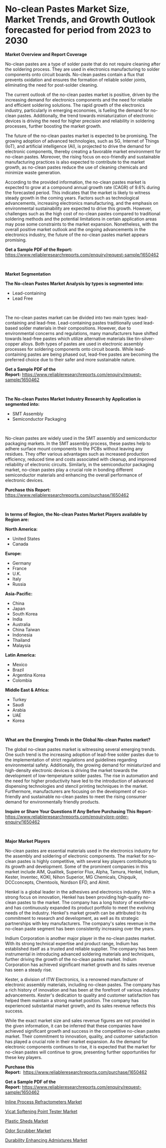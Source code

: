<p><h1>No-clean Pastes Market Size, Market Trends, and Growth Outlook forecasted for period from 2023 to 2030</h1></p><p><strong>Market Overview and Report Coverage</strong></p>
<p><p>No-clean pastes are a type of solder paste that do not require cleaning after the soldering process. They are used in electronics manufacturing to solder components onto circuit boards. No-clean pastes contain a flux that prevents oxidation and ensures the formation of reliable solder joints, eliminating the need for post-solder cleaning.</p><p>The current outlook of the no-clean pastes market is positive, driven by the increasing demand for electronics components and the need for reliable and efficient soldering solutions. The rapid growth of the electronics industry, particularly in emerging economies, is fueling the demand for no-clean pastes. Additionally, the trend towards miniaturization of electronic devices is driving the need for higher precision and reliability in soldering processes, further boosting the market growth.</p><p>The future of the no-clean pastes market is expected to be promising. The growing adoption of advanced technologies, such as 5G, Internet of Things (IoT), and artificial intelligence (AI), is projected to drive the demand for electronic components, thereby creating a favorable market environment for no-clean pastes. Moreover, the rising focus on eco-friendly and sustainable manufacturing practices is also expected to contribute to the market growth, as no-clean pastes reduce the use of cleaning chemicals and minimize waste generation.</p><p>According to the provided information, the no-clean pastes market is expected to grow at a compound annual growth rate (CAGR) of 9.6% during the forecasted period. This indicates that the market is likely to witness steady growth in the coming years. Factors such as technological advancements, increasing electronics manufacturing, and the emphasis on environmental sustainability are expected to drive this growth. However, challenges such as the high cost of no-clean pastes compared to traditional soldering methods and the potential limitations in certain application areas may pose some constraints to the market expansion. Nonetheless, with the overall positive market outlook and the ongoing advancements in the electronics industry, the future of the no-clean pastes market appears promising.</p></p>
<p><strong>Get a Sample PDF of the Report:</strong> <a href="https://www.reliableresearchreports.com/enquiry/request-sample/1650462">https://www.reliableresearchreports.com/enquiry/request-sample/1650462</a></p>
<p>&nbsp;</p>
<p><strong>Market Segmentation</strong></p>
<p><strong>The No-clean Pastes Market Analysis by types is segmented into:</strong></p>
<p><ul><li>Lead-containing</li><li>Lead Free</li></ul></p>
<p>&nbsp;</p>
<p><p>The no-clean pastes market can be divided into two main types: lead-containing and lead-free. Lead-containing pastes traditionally used lead-based solder materials in their compositions. However, due to environmental concerns and regulations, many manufacturers have shifted towards lead-free pastes which utilize alternative materials like tin-silver-copper alloys. Both types of pastes are used in electronic assembly processes for soldering components onto circuit boards. While lead-containing pastes are being phased out, lead-free pastes are becoming the preferred choice due to their safer and more sustainable nature.</p></p>
<p><strong>Get a Sample PDF of the Report:</strong>&nbsp;<a href="https://www.reliableresearchreports.com/enquiry/request-sample/1650462">https://www.reliableresearchreports.com/enquiry/request-sample/1650462</a></p>
<p>&nbsp;</p>
<p><strong>The No-clean Pastes Market Industry Research by Application is segmented into:</strong></p>
<p><ul><li>SMT Assembly</li><li>Semiconductor Packaging</li></ul></p>
<p>&nbsp;</p>
<p><p>No-clean pastes are widely used in the SMT assembly and semiconductor packaging markets. In the SMT assembly process, these pastes help to adhere surface mount components to the PCBs without leaving any residues. They offer various advantages such as increased production efficiency, reduced time and costs associated with cleanup, and improved reliability of electronic circuits. Similarly, in the semiconductor packaging market, no-clean pastes play a crucial role in bonding different semiconductor materials and enhancing the overall performance of electronic devices.</p></p>
<p><strong>Purchase this Report:</strong>&nbsp; <a href="https://www.reliableresearchreports.com/purchase/1650462">https://www.reliableresearchreports.com/purchase/1650462</a></p>
<p>&nbsp;</p>
<p><strong>In terms of Region, the No-clean Pastes Market Players available by Region are:</strong></p>
<p>
    <p> <strong> North America: </strong>
        <ul>
            <li>United States</li>
            <li>Canada</li>
        </ul>
        </p> 
    <p> <strong> Europe: </strong>
        <ul>
            <li>Germany</li>
            <li>France</li>
            <li>U.K.</li>
            <li>Italy</li>
            <li>Russia</li>
        </ul>
        </p> 
    <p> <strong> Asia-Pacific: </strong>
        <ul>
            <li>China</li>
            <li>Japan</li>
            <li>South Korea</li>
            <li>India</li>
            <li>Australia</li>
            <li>China Taiwan</li>
            <li>Indonesia</li>
            <li>Thailand</li>
            <li>Malaysia</li>
        </ul>
        </p> 
    <p> <strong> Latin America: </strong>
        <ul>
            <li>Mexico</li>
            <li>Brazil</li>
            <li>Argentina Korea</li>
            <li>Colombia</li>
        </ul>
        </p> 
    <p> <strong> Middle East & Africa: </strong>
        <ul>
            <li>Turkey</li>
            <li>Saudi</li>
            <li>Arabia</li>
            <li>UAE</li>
            <li>Korea</li>
        </ul>
    </p>
    </p>
<p>&nbsp;</p>
<p><strong>What are the Emerging Trends in the Global No-clean Pastes market?</strong></p>
<p><p>The global no-clean pastes market is witnessing several emerging trends. One such trend is the increasing adoption of lead-free solder pastes due to the implementation of strict regulations and guidelines regarding environmental safety. Additionally, the growing demand for miniaturized and high-density electronic devices is driving the market towards the development of low-temperature solder pastes. The rise in automation and the need for higher productivity have led to the introduction of advanced dispensing technologies and stencil printing techniques in the market. Furthermore, manufacturers are focusing on the development of eco-friendly and sustainable no-clean pastes to meet the rising consumer demand for environmentally friendly products.</p></p>
<p><strong>Inquire or Share Your Questions If Any Before Purchasing This Report</strong>- <a href="https://www.reliableresearchreports.com/enquiry/pre-order-enquiry/1650462">https://www.reliableresearchreports.com/enquiry/pre-order-enquiry/1650462</a></p>
<p>&nbsp;</p>
<p><strong>Major Market Players</strong></p>
<p><p>No-clean pastes are essential materials used in the electronics industry for the assembly and soldering of electronic components. The market for no-clean pastes is highly competitive, with several key players contributing to its growth and development. Some of the prominent companies in this market include AIM, Qualitek, Superior Flux, Alpha, Tamura, Henkel, Indium, Kester, Inventec, KOKI, Nihon Superior, MG Chemicals, Chipquik, DCCconcepts, Chemtools, Nordson EFD, and Almit.</p><p>Henkel is a global leader in the adhesives and electronics industry. With a strong focus on innovation, Henkel has been providing high-quality no-clean pastes to the market. The company has a long history of excellence and has continuously expanded its product portfolio to meet the evolving needs of the industry. Henkel's market growth can be attributed to its commitment to research and development, as well as its strategic partnerships with key manufacturers. The company's sales revenue in the no-clean paste segment has been consistently increasing over the years.</p><p>Indium Corporation is another major player in the no-clean pastes market. With its strong technical expertise and product range, Indium has established itself as a trusted and reliable supplier. The company has been instrumental in introducing advanced soldering materials and techniques, further driving the growth of the no-clean pastes market. Indium Corporation has achieved significant market growth and its sales revenue has seen a steady rise.</p><p>Kester, a division of ITW Electronics, is a renowned manufacturer of electronic assembly materials, including no-clean pastes. The company has a rich history of innovation and has been at the forefront of various industry advancements. Kester's dedication to quality and customer satisfaction has helped them maintain a strong market position. The company has experienced substantial market growth, and its sales revenue reflects this success.</p><p>While the exact market size and sales revenue figures are not provided in the given information, it can be inferred that these companies have achieved significant growth and success in the competitive no-clean pastes market. Their commitment to innovation, quality, and customer satisfaction has played a crucial role in their market expansion. As the demand for electronic components continues to rise, it is expected that the market for no-clean pastes will continue to grow, presenting further opportunities for these key players.</p></p>
<p><strong>Purchase this Report:</strong>&nbsp;&nbsp;<a href="https://www.reliableresearchreports.com/purchase/1650462">https://www.reliableresearchreports.com/purchase/1650462</a></p>
<p></p>
<p><strong>Get a Sample PDF of the Report:</strong>&nbsp;<a href="https://www.reliableresearchreports.com/enquiry/request-sample/1650462">https://www.reliableresearchreports.com/enquiry/request-sample/1650462</a></p>
<p><p><a href="https://medium.com/@angelaarnold1941/inline-process-refractometers-market-size-growth-forecast-2023-2030-2e589ad85dd6">Inline Process Refractometers Market</a></p><p><a href="https://www.linkedin.com/pulse/vicat-softening-point-tester-market-size-share-global-analysis-qrame/">Vicat Softening Point Tester Market</a></p><p><a href="https://medium.com/@favor.case.flash/plastic-sheds-market-size-growth-forecast-2023-2030-20a5bdbf27e7">Plastic Sheds Market</a></p><p><a href="https://www.linkedin.com/pulse/odor-scrubber-market-size-share-global-analysis-report-2023-znfoe/">Odor Scrubber Market</a></p><p><a href="https://github.com/provorikovar/Market-Research-Report-List-1/blob/main/durability-enhancing-admixtures-market.md">Durability Enhancing Admixtures Market</a></p></p>